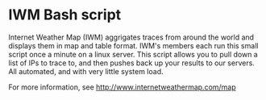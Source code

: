 IWM Bash script
===============

Internet Weather Map (IWM) aggrigates traces from around the world and displays them in map and table format. IWM's members each run this small script once a minute on a linux server. This script allows you to pull down a list of IPs to trace to, and then pushes back up your results to our servers. All automated, and with very little system load.

For more information, see http://www.internetweathermap.com/map
